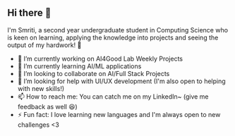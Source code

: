 ## Hi there 👋 

I'm Smriti, a second year undergraduate student in Computing Science who is keen on learning, applying the knowledge into projects and seeing the output of my hardwork! 💜

- 🔭 I’m currently working on AI4Good Lab Weekly Projects 
- 🌱 I’m currently learning AI/ML applications
- 👯 I’m looking to collaborate on AI/Full Stack Projects
- 🤔 I’m looking for help with UI/UX development (I'm also open to helping with new skills!)
- 📫 How to reach me: You can catch me on my LinkedIn~ (give me feedback as well 😆)
- ⚡ Fun fact: I love learning new languages and I'm always open to new challenges <3
